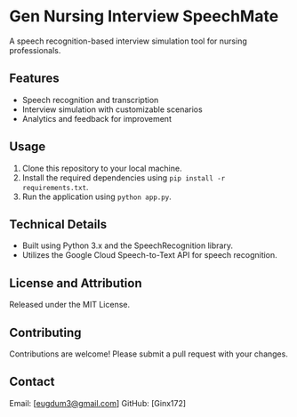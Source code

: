 # Gen Nursing Interview SpeechMate

A speech recognition-based interview simulation tool for nursing professionals.


## Features

* Speech recognition and transcription
* Interview simulation with customizable scenarios
* Analytics and feedback for improvement


## Usage

1. Clone this repository to your local machine.
2. Install the required dependencies using `pip install -r requirements.txt`.
3. Run the application using `python app.py`.


## Technical Details

* Built using Python 3.x and the SpeechRecognition library.
* Utilizes the Google Cloud Speech-to-Text API for speech recognition.


## License and Attribution

Released under the MIT License.


## Contributing

Contributions are welcome! Please submit a pull request with your changes.


## Contact

Email: [eugdum3@gmail.com]
GitHub: [Ginx172]

